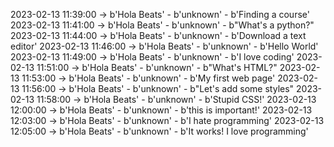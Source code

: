 2023-02-13 11:39:00 -> b'Hola Beats' - b'unknown' - b'Finding a course'
2023-02-13 11:41:00 -> b'Hola Beats' - b'unknown' - b"What's a python?"
2023-02-13 11:44:00 -> b'Hola Beats' - b'unknown' - b'Download a text editor'
2023-02-13 11:46:00 -> b'Hola Beats' - b'unknown' - b'Hello World'
2023-02-13 11:49:00 -> b'Hola Beats' - b'unknown' - b'I love coding'
2023-02-13 11:51:00 -> b'Hola Beats' - b'unknown' - b"What's HTML?"
2023-02-13 11:53:00 -> b'Hola Beats' - b'unknown' - b'My first web page'
2023-02-13 11:56:00 -> b'Hola Beats' - b'unknown' - b"Let's add some styles"
2023-02-13 11:58:00 -> b'Hola Beats' - b'unknown' - b'Stupid CSS!'
2023-02-13 12:00:00 -> b'Hola Beats' - b'unknown' - b'this is important!'
2023-02-13 12:03:00 -> b'Hola Beats' - b'unknown' - b'I hate programming'
2023-02-13 12:05:00 -> b'Hola Beats' - b'unknown' - b'It works! I love programming'
